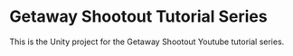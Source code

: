 # Getaway Shootout Tutorial Series

This is the Unity project for the Getaway Shootout Youtube tutorial series.
